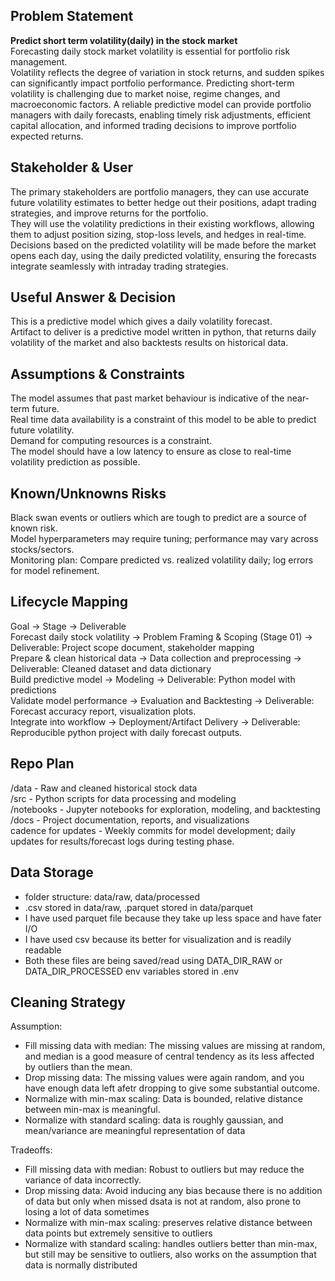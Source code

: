 ## Problem Statement
**Predict short term volatility(daily) in the stock market**    
Forecasting daily stock market volatility is essential for portfolio risk management.  
Volatility reflects the degree of variation in stock returns, and sudden spikes can significantly impact portfolio performance.
Predicting short-term volatility is challenging due to market noise, regime changes, and macroeconomic factors.
A reliable predictive model can provide portfolio managers with daily forecasts, enabling timely risk adjustments, efficient capital allocation, and informed trading decisions to improve portfolio expected returns.

## Stakeholder & User
The primary stakeholders are portfolio managers, they can use accurate future volatility estimates to better hedge out their positions, adapt trading strategies, and improve returns for the portfolio.  
They will use the volatility predictions in their existing workflows, allowing them to adjust position sizing, stop-loss levels, and hedges in real-time.   
Decisions based on the predicted volatility will be made before the market opens each day, using the daily predicted volatility, ensuring the forecasts integrate seamlessly with intraday trading strategies.   

## Useful Answer & Decision
This is a predictive model which gives a daily volatility forecast.   
Artifact to deliver is a predictive model written in python, that returns daily volatility of the market and also backtests results on historical data.   

## Assumptions & Constraints
The model assumes that past market behaviour is indicative of the near-term future.   
Real time data availability is a constraint of this model to be able to predict future volatility.   
Demand for computing resources is a constraint.   
The model should have a low latency to ensure as close to real-time volatility prediction as possible.   

## Known/Unknowns Risks
Black swan events or outliers which are tough to predict are a source of known risk.   
Model hyperparameters may require tuning; performance may vary across stocks/sectors.   
Monitoring plan: Compare predicted vs. realized volatility daily; log errors for model refinement.   

## Lifecycle Mapping   
Goal → Stage → Deliverable  
Forecast daily stock volatility → Problem Framing & Scoping (Stage 01) → Deliverable: Project scope document, stakeholder mapping  
Prepare & clean historical data → Data collection and preprocessing → Deliverable: Cleaned dataset and data dictionary  
Build predictive model → Modeling → Deliverable: Python model with predictions  
Validate model performance → Evaluation and Backtesting → Deliverable: Forecast accuracy report, visualization plots.  
Integrate into workflow → Deployment/Artifact Delivery → Deliverable: Reproducible python project with daily forecast outputs.  

## Repo Plan
/data - Raw and cleaned historical stock data  
/src - Python scripts for data processing and modeling  
/notebooks - Jupyter notebooks for exploration, modeling, and backtesting  
/docs - Project documentation, reports, and visualizations  
cadence for updates - Weekly commits for model development; daily updates for results/forecast logs during testing phase.

## Data Storage
- folder structure: data/raw, data/processed
- .csv stored in data/raw, .parquet stored in data/parquet
- I have used parquet file because they take up less space and have fater I/O
- I have used csv because its better for visualization and is readily readable
- Both these files are being saved/read using DATA_DIR_RAW or DATA_DIR_PROCESSED env variables stored in .env

## Cleaning Strategy
Assumption:
- Fill missing data with median: The missing values are missing at random, and median is a good measure of central tendency as its less affected by outliers than the mean.
- Drop missing data: The missing values were again random, and you have enough data left afetr dropping to give some substantial outcome.
- Normalize with min-max scaling: Data is bounded, relative distance between min-max is meaningful.
- Normalize with standard scaling: data is roughly gaussian, and mean/variance are meaningful representation of data

Tradeoffs:
- Fill missing data with median: Robust to outliers but may reduce the variance of data incorrectly.
- Drop missing data: Avoid inducing any bias because there is no addition of data but only when missed dsata is not at random, also prone to losing a lot of data sometimes
- Normalize with min-max scaling: preserves relative distance between data points but extremely sensitive to outliers
- Normalize with standard scaling: handles outliers better than min-max, but still may be sensitive to outliers, also works on the assumption that data is normally distributed